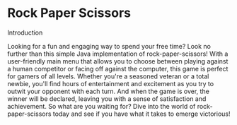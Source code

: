 # Rock Paper Scissors
Introduction
<p>Looking for a fun and engaging way to spend your free time? Look no further than this simple 
Java implementation of rock-paper-scissors! With a user-friendly main menu that allows you to 
choose between playing against a human competitor or facing off against the computer, this game 
is perfect for gamers of all levels. Whether you're a seasoned veteran or a total newbie, you'll 
find hours of entertainment and excitement as you try to outwit your opponent with each turn. And 
when the game is over, the winner will be declared, leaving you with a sense of satisfaction and 
achievement. So what are you waiting for? Dive into the world of rock-paper-scissors today and 
see if you have what it takes to emerge victorious!</p>
